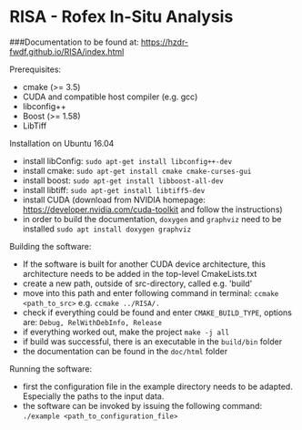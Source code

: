 # RISA - Rofex In-Situ Analysis

###Documentation to be found at: https://hzdr-fwdf.github.io/RISA/index.html

Prerequisites:
- cmake (>= 3.5)
- CUDA and compatible host compiler (e.g. gcc)
- libconfig++
- Boost (>= 1.58)
- LibTiff

Installation on Ubuntu 16.04
- install libConfig:
    ```sudo apt-get install libconfig++-dev```
- install cmake:
    ```sudo apt-get install cmake cmake-curses-gui```
- install boost:
    ```sudo apt-get install libboost-all-dev```
- install libtiff:
    ```sudo apt-get install libtiff5-dev```
- install CUDA (download from NVIDIA homepage: https://developer.nvidia.com/cuda-toolkit and follow the  instructions)
- in order to build the documentation, ```doxygen``` and ```graphviz``` need to be installed
    ```sudo apt install doxygen graphviz```

Building the software:
- If the software is built for another CUDA device architecture, this architecture needs to be added in the top-level CmakeLists.txt
- create a new path, outside of src-directory, called e.g. 'build'
- move into this path and enter following command in terminal:
    ```ccmake <path_to_src>```
    e.g.
    ```ccmake ../RISA/.```
- check if everything could be found and enter ```CMAKE_BUILD_TYPE```, options are:
    ```Debug, RelWithDebInfo, Release```
- if everything worked out, make the project
    ```make -j all```
- if build was successful, there is an executable in the ```build/bin``` folder
- the documentation can be found in the ```doc/html``` folder

Running the software:
- first the configuration file in the example directory needs to be adapted. Especially the paths to the input data.
- the software can be invoked by issuing the following command:
    ```./example <path_to_configuration_file>```
